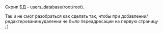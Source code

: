 Скрип БД - users_database(root/root). 

Так и не смог разобраться как сделать так, чтобы при добавлении/редактировании/удалении не было переадресации на первую страницу ;(
